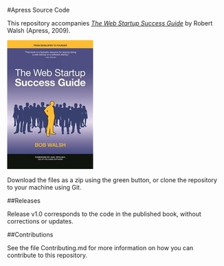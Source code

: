 #Apress Source Code

This repository accompanies [*The Web Startup Success Guide*](http://www.apress.com/9781430219859) by Robert Walsh (Apress, 2009).

![Cover image](9781430219859.jpg)

Download the files as a zip using the green button, or clone the repository to your machine using Git.

##Releases

Release v1.0 corresponds to the code in the published book, without corrections or updates.

##Contributions

See the file Contributing.md for more information on how you can contribute to this repository.
